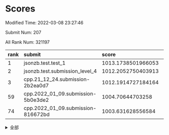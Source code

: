 # Scores

Modified Time: 2022-03-08 23:27:46

Submit Num: 207

All Rank Num: 321197

| rank |               submit               |       score        |       sigma        | pk_num |
| :--- | :--------------------------------- | :----------------- | :----------------- | :----- |
| 1    | jsonzb.test.test_1                 | 1013.1738501966053 | 0.795352748051253  | 6206   |
| 2    | jsonzb.test.submission_level_4     | 1012.2052750403913 | 0.7963000754918348 | 6203   |
| 3    | cpp.21_12_24.submission-2b2ea0d7   | 1012.1914727184164 | 0.80165814753056   | 6205   |
| 59   | cpp.2022_01_09.submission-5b0e3de2 | 1004.70644703258   | 0.7253842706826507 | 6206   |
| 74   | cpp.2022_01_09.submission-816672bd | 1003.631628556584  | 0.7103953245294725 | 6212   |


<details>
<summary>全部</summary>

| rank |                 submit                 |       score        |       sigma        | pk_num |
| :--- | :------------------------------------- | :----------------- | :----------------- | :----- |
| 1    | jsonzb.test.test_1                     | 1013.1738501966053 | 0.795352748051253  | 6206   |
| 2    | jsonzb.test.submission_level_4         | 1012.2052750403913 | 0.7963000754918348 | 6203   |
| 3    | cpp.21_12_24.submission-2b2ea0d7       | 1012.1914727184164 | 0.80165814753056   | 6205   |
| 4    | gobigger.level_3.submission_level_3_45 | 1012.1737749906314 | 0.777601980750036  | 6201   |
| 5    | gobigger.level_3.submission_level_3_1  | 1011.3298985095297 | 0.7772500126971518 | 6205   |
| 6    | gobigger.level_3.submission_level_3_18 | 1011.305937292004  | 0.7744643985576808 | 6207   |
| 7    | gobigger.level_3.submission_level_3_17 | 1011.2539560557387 | 0.7656916393196138 | 6202   |
| 8    | gobigger.level_3.submission_level_3_5  | 1010.8143421171502 | 0.76081966118117   | 6211   |
| 9    | gobigger.level_3.submission_level_3_48 | 1010.7710638246941 | 0.7721535009235874 | 6209   |
| 10   | gobigger.level_3.submission_level_3_26 | 1010.6499566572594 | 0.7909306242496706 | 6208   |
| 11   | gobigger.level_3.submission_level_3_30 | 1010.5858149920748 | 0.7474374288040393 | 6209   |
| 12   | gobigger.level_3.submission_level_3_44 | 1010.5844896003681 | 0.761354394004797  | 6205   |
| 13   | gobigger.level_3.submission_level_3_41 | 1010.5501000482282 | 0.7655440126571419 | 6206   |
| 14   | gobigger.level_3.submission_level_3_8  | 1010.5365068849693 | 0.7584134846639196 | 6205   |
| 15   | gobigger.level_3.submission_level_3_39 | 1010.5279875303806 | 0.7733461607791415 | 6204   |
| 16   | gobigger.level_3.submission_level_3_6  | 1010.5143968792224 | 0.7859883287628723 | 6208   |
| 17   | gobigger.level_3.submission_level_3_38 | 1010.4811260980588 | 0.760284915081613  | 6203   |
| 18   | gobigger.level_3.submission_level_3_46 | 1010.4598113478891 | 0.7538552717341306 | 6209   |
| 19   | gobigger.level_3.submission_level_3_10 | 1010.3910816323881 | 0.7555930212470636 | 6208   |
| 20   | gobigger.level_3.submission_level_3_4  | 1010.3575341259907 | 0.7558507546161306 | 6207   |
| 21   | gobigger.level_3.submission_level_3_19 | 1010.1930260045366 | 0.7742331238892547 | 6208   |
| 22   | gobigger.level_3.submission_level_3_2  | 1010.1623796451843 | 0.7620503570591692 | 6206   |
| 23   | gobigger.level_3.submission_level_3_33 | 1010.1048173714023 | 0.7506319781925913 | 6204   |
| 24   | gobigger.level_3.submission_level_3_37 | 1010.0103188828351 | 0.740277096796358  | 6206   |
| 25   | gobigger.level_3.submission_level_3_11 | 1009.978168250926  | 0.7536953371221917 | 6208   |
| 26   | gobigger.level_3.submission_level_3_21 | 1009.9657217873057 | 0.7657689596477567 | 6207   |
| 27   | gobigger.level_3.submission_level_3_9  | 1009.8919581845104 | 0.7547544786468309 | 6208   |
| 28   | gobigger.level_3.submission_level_3_34 | 1009.8888211745578 | 0.7585540233941614 | 6200   |
| 29   | gobigger.level_3.submission_level_3_13 | 1009.8666846816069 | 0.7518198088640352 | 6207   |
| 30   | gobigger.level_3.submission_level_3_24 | 1009.8346384649518 | 0.7715713463759744 | 6204   |
| 31   | gobigger.level_3.submission_level_3_22 | 1009.8181296623665 | 0.75702707393298   | 6199   |
| 32   | gobigger.level_3.submission_level_3_23 | 1009.7968972827879 | 0.7658584070783405 | 6202   |
| 33   | gobigger.level_3.submission_level_3_43 | 1009.7734977345212 | 0.7637028263989774 | 6208   |
| 34   | gobigger.level_3.submission_level_3_31 | 1009.7668318704622 | 0.7477535462815748 | 6209   |
| 35   | gobigger.level_3.submission_level_3_3  | 1009.6264138564491 | 0.7615167418280818 | 6209   |
| 36   | gobigger.level_3.submission_level_3_15 | 1009.6252526201894 | 0.7561395349487741 | 6207   |
| 37   | gobigger.level_3.submission_level_3_20 | 1009.601800653756  | 0.771034339852356  | 6204   |
| 38   | gobigger.level_3.submission_level_3_14 | 1009.4538111577419 | 0.7686258534870946 | 6207   |
| 39   | gobigger.level_3.submission_level_3_25 | 1009.3314765209952 | 0.7326860701427039 | 6212   |
| 40   | gobigger.level_3.submission_level_3_47 | 1009.3280365905421 | 0.7479512423914499 | 6205   |
| 41   | gobigger.level_3.submission_level_3_7  | 1009.2417128004887 | 0.7394364007568247 | 6210   |
| 42   | gobigger.level_3.submission_level_3_49 | 1009.2197677840684 | 0.7458654267734409 | 6208   |
| 43   | gobigger.level_3.submission_level_3_28 | 1009.1916212984898 | 0.7629749449368708 | 6213   |
| 44   | gobigger.level_3.submission_level_3_0  | 1009.1635749811443 | 0.7543658251006278 | 6207   |
| 45   | gobigger.level_3.submission_level_3_40 | 1009.1370541893532 | 0.7688624050705857 | 6202   |
| 46   | gobigger.level_3.submission_level_3_27 | 1009.0775695349841 | 0.7522491657994591 | 6202   |
| 47   | gobigger.level_3.submission_level_3_12 | 1009.0212916093873 | 0.7410701345364343 | 6207   |
| 48   | gobigger.level_3.submission_level_3_36 | 1008.9684344532843 | 0.7581165251269512 | 6204   |
| 49   | gobigger.level_3.submission_level_3_35 | 1008.906046275397  | 0.7502798336446077 | 6207   |
| 50   | gobigger.level_3.submission_level_3_29 | 1008.6300191561987 | 0.7565131013444035 | 6210   |
| 51   | gobigger.level_3.submission_level_3_42 | 1008.3938013720214 | 0.7650935350036806 | 6210   |
| 52   | gobigger.level_3.submission_level_3_32 | 1008.3776462950372 | 0.747975843806461  | 6206   |
| 53   | gobigger.level_3.submission_level_3_16 | 1008.1210297593722 | 0.7468991383932495 | 6205   |
| 54   | gobigger.level_1.submission_level_1_29 | 1005.2636587827205 | 0.724894920002791  | 6206   |
| 55   | gobigger.level_1.submission_level_1_33 | 1005.1185605277952 | 0.7148571702235668 | 6209   |
| 56   | gobigger.level_1.submission_level_1_46 | 1005.0214957352335 | 0.7263308270100824 | 6205   |
| 57   | gobigger.level_1.submission_level_1_17 | 1004.7666061460401 | 0.7166777483245318 | 6207   |
| 58   | gobigger.level_1.submission_level_1_5  | 1004.7525580770671 | 0.7249560166134602 | 6207   |
| 59   | cpp.2022_01_09.submission-5b0e3de2     | 1004.70644703258   | 0.7253842706826507 | 6206   |
| 60   | gobigger.level_1.submission_level_1_22 | 1004.450315228141  | 0.7238428060635537 | 6207   |
| 61   | gobigger.level_1.submission_level_1_31 | 1004.3503070679109 | 0.7229188176091059 | 6211   |
| 62   | gobigger.level_1.submission_level_1_24 | 1004.2229700988006 | 0.7315012837893917 | 6198   |
| 63   | gobigger.level_1.submission_level_1_18 | 1004.1975494221435 | 0.7146192755304096 | 6209   |
| 64   | gobigger.level_1.submission_level_1_38 | 1004.1847929354092 | 0.7049484623199864 | 6206   |
| 65   | gobigger.level_1.submission_level_1_3  | 1004.1759311576742 | 0.7172006468887223 | 6205   |
| 66   | gobigger.level_1.submission_level_1_47 | 1003.898675880223  | 0.7120393625263127 | 6209   |
| 67   | gobigger.level_1.submission_level_1_34 | 1003.8200570309148 | 0.7224097532863287 | 6201   |
| 68   | gobigger.level_1.submission_level_1_36 | 1003.7709983484592 | 0.7278273818119263 | 6202   |
| 69   | gobigger.level_1.submission_level_1_4  | 1003.7107950072757 | 0.706188383512792  | 6202   |
| 70   | gobigger.level_1.submission_level_1_37 | 1003.6832813806611 | 0.7260488423214577 | 6203   |
| 71   | gobigger.level_1.submission_level_1_11 | 1003.6817319690387 | 0.7139349568747465 | 6205   |
| 72   | gobigger.level_1.submission_level_1_14 | 1003.6792103717366 | 0.7221783837136788 | 6207   |
| 73   | gobigger.level_1.submission_level_1_32 | 1003.64761861373   | 0.716560709150546  | 6208   |
| 74   | cpp.2022_01_09.submission-816672bd     | 1003.631628556584  | 0.7103953245294725 | 6212   |
| 75   | gobigger.level_1.submission_level_1_43 | 1003.5861162037852 | 0.716918985969726  | 6207   |
| 76   | gobigger.level_1.submission_level_1_1  | 1003.4076582362048 | 0.723673006951677  | 6206   |
| 77   | gobigger.level_1.submission_level_1_8  | 1003.277838443008  | 0.707170572054375  | 6199   |
| 78   | gobigger.level_1.submission_level_1_19 | 1003.2701217370137 | 0.7089816612576597 | 6209   |
| 79   | gobigger.level_1.submission_level_1_49 | 1003.2512513721385 | 0.7123294289209056 | 6205   |
| 80   | gobigger.level_1.submission_level_1_42 | 1003.2370347647222 | 0.713236769814736  | 6204   |
| 81   | gobigger.level_1.submission_level_1_35 | 1003.1822948130506 | 0.7054640709425474 | 6210   |
| 82   | gobigger.level_1.submission_level_1_40 | 1003.156130539664  | 0.7145265342832078 | 6202   |
| 83   | gobigger.level_1.submission_level_1_27 | 1003.1317671929083 | 0.7105980639765628 | 6208   |
| 84   | gobigger.level_1.submission_level_1_39 | 1003.1086506746856 | 0.712599201424474  | 6212   |
| 85   | gobigger.level_1.submission_level_1_13 | 1003.0374671506802 | 0.7196933457169284 | 6202   |
| 86   | gobigger.level_1.submission_level_1_21 | 1003.0155862133323 | 0.7054799108848572 | 6203   |
| 87   | gobigger.level_1.submission_level_1_6  | 1003.0131596024125 | 0.7131120328163633 | 6205   |
| 88   | gobigger.level_1.submission_level_1_23 | 1002.9515159260054 | 0.7229561114766178 | 6200   |
| 89   | gobigger.level_1.submission_level_1_28 | 1002.8825704240401 | 0.7176500890194291 | 6209   |
| 90   | gobigger.level_1.submission_level_1_20 | 1002.8253682431283 | 0.7166024399868965 | 6208   |
| 91   | gobigger.level_1.submission_level_1_16 | 1002.8129569482617 | 0.7132519743352826 | 6204   |
| 92   | gobigger.level_1.submission_level_1_7  | 1002.6381761958856 | 0.7210498601163042 | 6207   |
| 93   | gobigger.level_1.submission_level_1_10 | 1002.6158609323891 | 0.7281128051689076 | 6205   |
| 94   | gobigger.level_1.submission_level_1_0  | 1002.5775671983633 | 0.7086034035714928 | 6209   |
| 95   | gobigger.level_1.submission_level_1_9  | 1002.5518823853574 | 0.7084943309407647 | 6208   |
| 96   | gobigger.level_1.submission_level_1_30 | 1002.4822388630655 | 0.7071762572050162 | 6209   |
| 97   | gobigger.level_1.submission_level_1_2  | 1002.465290636139  | 0.7084900104842443 | 6202   |
| 98   | gobigger.level_1.submission_level_1_26 | 1002.3824810705611 | 0.7091869848803714 | 6204   |
| 99   | gobigger.level_1.submission_level_1_45 | 1002.2701803482711 | 0.7150054778495514 | 6209   |
| 100  | gobigger.level_1.submission_level_1_12 | 1002.2393584717558 | 0.7028250484889215 | 6207   |
| 101  | gobigger.level_1.submission_level_1_25 | 1002.0719634118334 | 0.7079043241949987 | 6210   |
| 102  | gobigger.level_1.submission_level_1_15 | 1002.0339953231661 | 0.703273990560893  | 6208   |
| 103  | gobigger.level_1.submission_level_1_44 | 1001.8091096154369 | 0.7110394009393981 | 6208   |
| 104  | gobigger.level_1.submission_level_1_41 | 1001.2409766036963 | 0.7092812336114979 | 6211   |
| 105  | gobigger.level_1.submission_level_1_48 | 1000.9873934198521 | 0.7044700557939372 | 6207   |
| 106  | gobigger.random.submission_random_25   | 997.4463450064271  | 0.7134560199177974 | 6209   |
| 107  | gobigger.random.submission_random_31   | 997.3189667939326  | 0.7059239316283631 | 6202   |
| 108  | gobigger.random.submission_random_46   | 997.1238515501371  | 0.6970601665300418 | 6210   |
| 109  | gobigger.random.submission_random_39   | 997.0466698317553  | 0.7010801988739582 | 6207   |
| 110  | gobigger.random.submission_random_6    | 997.033489930799   | 0.7118792226856152 | 6207   |
| 111  | gobigger.random.submission_random_28   | 996.8269890381713  | 0.7024109587093429 | 6210   |
| 112  | gobigger.random.submission_random_21   | 996.7974159626622  | 0.719316926064184  | 6208   |
| 113  | gobigger.random.submission_random_36   | 996.7889997317927  | 0.7131338804928935 | 6206   |
| 114  | gobigger.random.submission_random_1    | 996.7259208783438  | 0.7031475178944399 | 6201   |
| 115  | gobigger.random.submission_random_5    | 996.6759718536218  | 0.7035245492199971 | 6205   |
| 116  | gobigger.random.submission_random_15   | 996.6388482382274  | 0.7020066418263425 | 6208   |
| 117  | gobigger.random.submission_random_0    | 996.6362015318207  | 0.7032064057730009 | 6209   |
| 118  | gobigger.random.submission_random_17   | 996.475384505427   | 0.7090768024843255 | 6210   |
| 119  | gobigger.random.submission_random_29   | 996.3951467554135  | 0.7180156962457073 | 6203   |
| 120  | gobigger.random.submission_random_20   | 996.380774911773   | 0.7046676268984939 | 6209   |
| 121  | gobigger.random.submission_random_10   | 996.3560138334913  | 0.6999998125135626 | 6212   |
| 122  | gobigger.random.submission_random_3    | 996.2939441419605  | 0.7046198977911287 | 6210   |
| 123  | gobigger.random.submission_random_26   | 996.2672613351122  | 0.7006864638630302 | 6205   |
| 124  | gobigger.random.submission_random_7    | 996.2472504176184  | 0.7154866998689199 | 6209   |
| 125  | gobigger.random.submission_random_8    | 996.1919695529275  | 0.7116021362392508 | 6204   |
| 126  | gobigger.random.submission_random_4    | 996.1679896839839  | 0.7182287074999826 | 6208   |
| 127  | gobigger.random.submission_random_49   | 996.151897630595   | 0.7179221858574428 | 6205   |
| 128  | gobigger.random.submission_random_32   | 996.1386001323925  | 0.7023627122815749 | 6203   |
| 129  | gobigger.random.submission_random_13   | 996.093147305764   | 0.7215048628295138 | 6203   |
| 130  | gobigger.random.submission_random_43   | 996.026242745141   | 0.7076785833479805 | 6202   |
| 131  | gobigger.random.submission_random_35   | 995.9532140916277  | 0.7185765308861174 | 6210   |
| 132  | gobigger.random.submission_random_37   | 995.9473763298944  | 0.7069307576445837 | 6208   |
| 133  | gobigger.random.submission_random_12   | 995.9189766687166  | 0.7025419791284939 | 6208   |
| 134  | gobigger.random.submission_random_14   | 995.8509684401258  | 0.7158470011890903 | 6201   |
| 135  | gobigger.random.submission_random_48   | 995.7852198218994  | 0.7124439169833624 | 6203   |
| 136  | gobigger.random.submission_random_23   | 995.7777516202937  | 0.7008892075279374 | 6209   |
| 137  | gobigger.random.submission_random_34   | 995.774355257201   | 0.7043183503716204 | 6209   |
| 138  | gobigger.random.submission_random_27   | 995.6892352892596  | 0.7015686726145347 | 6209   |
| 139  | gobigger.random.submission_random_30   | 995.6771122038699  | 0.7278205103027696 | 6209   |
| 140  | gobigger.random.submission_random_47   | 995.6611134055277  | 0.7123341059643469 | 6208   |
| 141  | gobigger.random.submission_random_45   | 995.4747655313329  | 0.7215972509334334 | 6208   |
| 142  | gobigger.random.submission_random_22   | 995.4573640537521  | 0.7141471850502086 | 6210   |
| 143  | gobigger.random.submission_random_24   | 995.4401013205686  | 0.7021324783827082 | 6207   |
| 144  | gobigger.random.submission_random_11   | 995.4259193638604  | 0.7056308120306211 | 6210   |
| 145  | gobigger.random.submission_random_42   | 995.4217168769079  | 0.7216471945749353 | 6205   |
| 146  | gobigger.random.submission_random_40   | 995.3791431920754  | 0.7019004048405503 | 6206   |
| 147  | gobigger.random.submission_random_33   | 995.3372900750628  | 0.7191038470296414 | 6210   |
| 148  | gobigger.random.submission_random_41   | 995.2517564725216  | 0.7053157913978076 | 6205   |
| 149  | gobigger.random.submission_random_19   | 995.1748580703222  | 0.7084733299004412 | 6214   |
| 150  | gobigger.random.submission_random_2    | 995.1235936800734  | 0.732934951428011  | 6211   |
| 151  | gobigger.random.submission_random_16   | 995.0300788350287  | 0.703391650273679  | 6207   |
| 152  | gobigger.random.submission_random_44   | 994.8450393643024  | 0.7175366631731753 | 6209   |
| 153  | gobigger.random.submission_random_18   | 994.8342431624951  | 0.7149344133487359 | 6209   |
| 154  | gobigger.level_2.submission_level_2_15 | 994.8221434854821  | 0.7237169615845045 | 6203   |
| 155  | gobigger.random.submission_random_9    | 994.7921557756137  | 0.7130529718520956 | 6208   |
| 156  | gobigger.random.submission_random_38   | 994.6205781960658  | 0.7149413695467216 | 6205   |
| 157  | gobigger.level_2.submission_level_2_25 | 994.1307556129157  | 0.7420953869270926 | 6204   |
| 158  | gobigger.level_2.submission_level_2_22 | 993.6191320056764  | 0.7421488669392915 | 6207   |
| 159  | gobigger.level_2.submission_level_2_26 | 993.6026304178724  | 0.7469852386568152 | 6205   |
| 160  | gobigger.level_2.submission_level_2_20 | 993.5544833148307  | 0.7295338241793707 | 6208   |
| 161  | gobigger.level_2.submission_level_2_14 | 993.5491184005383  | 0.7269428241749988 | 6208   |
| 162  | gobigger.level_2.submission_level_2_21 | 993.4056368730111  | 0.7308520412464293 | 6210   |
| 163  | gobigger.level_2.submission_level_2_31 | 993.1957604444333  | 0.7450256814707135 | 6208   |
| 164  | gobigger.level_2.submission_level_2_30 | 992.9943026316762  | 0.7219937193709489 | 6207   |
| 165  | gobigger.level_2.submission_level_2_36 | 992.9359487890498  | 0.7270290726986056 | 6206   |
| 166  | gobigger.level_2.submission_level_2_4  | 992.9028488724706  | 0.723887046990059  | 6207   |
| 167  | gobigger.level_2.submission_level_2_18 | 992.8954219431808  | 0.7425988201265554 | 6204   |
| 168  | gobigger.level_2.submission_level_2_43 | 992.872368364137   | 0.745109456164732  | 6206   |
| 169  | gobigger.level_2.submission_level_2_49 | 992.7037610342542  | 0.7318602867335691 | 6210   |
| 170  | gobigger.level_2.submission_level_2_2  | 992.6984222548155  | 0.7304957816421419 | 6204   |
| 171  | gobigger.level_2.submission_level_2_32 | 992.5828232716295  | 0.7446890076090172 | 6202   |
| 172  | gobigger.level_2.submission_level_2_16 | 992.5799207071994  | 0.7471174964390052 | 6208   |
| 173  | gobigger.level_2.submission_level_2_13 | 992.577764015548   | 0.7421352926144724 | 6208   |
| 174  | gobigger.level_2.submission_level_2_5  | 992.4764656530689  | 0.7438225887472516 | 6212   |
| 175  | gobigger.level_2.submission_level_2_3  | 992.45757801327    | 0.7378092707888543 | 6204   |
| 176  | gobigger.level_2.submission_level_2_40 | 992.4253414647008  | 0.7383273692518394 | 6210   |
| 177  | gobigger.level_2.submission_level_2_38 | 992.4137023697322  | 0.7244907252236482 | 6207   |
| 178  | gobigger.level_2.submission_level_2_48 | 992.3794563703173  | 0.7516995200059006 | 6213   |
| 179  | gobigger.level_2.submission_level_2_46 | 992.3413162788241  | 0.7448245956047216 | 6210   |
| 180  | gobigger.level_2.submission_level_2_8  | 992.2488770075856  | 0.7275545478839381 | 6208   |
| 181  | gobigger.level_2.submission_level_2_28 | 992.1427973350682  | 0.7474477374152553 | 6212   |
| 182  | gobigger.level_2.submission_level_2_9  | 992.1240821866911  | 0.749672746909277  | 6211   |
| 183  | gobigger.level_2.submission_level_2_10 | 992.1218073821782  | 0.7370489671501838 | 6206   |
| 184  | gobigger.level_2.submission_level_2_44 | 992.0815534478104  | 0.7462698207576431 | 6209   |
| 185  | gobigger.level_2.submission_level_2_23 | 992.0637656836124  | 0.7589678149055958 | 6203   |
| 186  | gobigger.level_2.submission_level_2_42 | 991.998466905068   | 0.7400967017348229 | 6208   |
| 187  | gobigger.level_2.submission_level_2_11 | 991.9551363424443  | 0.7522968734388711 | 6213   |
| 188  | gobigger.level_2.submission_level_2_35 | 991.9323446337331  | 0.7527747675390327 | 6212   |
| 189  | gobigger.level_2.submission_level_2_34 | 991.9151816221151  | 0.733227249920665  | 6209   |
| 190  | gobigger.level_2.submission_level_2_33 | 991.8719559105988  | 0.7468282875273756 | 6205   |
| 191  | gobigger.level_2.submission_level_2_29 | 991.7821710956098  | 0.7465251575466527 | 6211   |
| 192  | gobigger.level_2.submission_level_2_7  | 991.7101880849623  | 0.732761185497784  | 6203   |
| 193  | gobigger.level_2.submission_level_2_19 | 991.707313073283   | 0.7619592168163367 | 6206   |
| 194  | gobigger.level_2.submission_level_2_37 | 991.6267475885151  | 0.7465683184673264 | 6207   |
| 195  | gobigger.level_2.submission_level_2_17 | 991.3821864613628  | 0.7578743036669071 | 6205   |
| 196  | gobigger.level_2.submission_level_2_0  | 991.3643900443407  | 0.76790689925657   | 6205   |
| 197  | gobigger.level_2.submission_level_2_27 | 991.1584846201771  | 0.7449159479009931 | 6205   |
| 198  | gobigger.level_2.submission_level_2_24 | 991.1509638082715  | 0.7463701542705845 | 6203   |
| 199  | gobigger.level_2.submission_level_2_12 | 991.0871779438196  | 0.7605038893162616 | 6209   |
| 200  | gobigger.level_2.submission_level_2_1  | 991.0810405510617  | 0.7443084185580998 | 6208   |
| 201  | gobigger.level_2.submission_level_2_47 | 991.0623486691579  | 0.7629793822780295 | 6203   |
| 202  | gobigger.level_2.submission_level_2_6  | 990.8806866192941  | 0.77688506794787   | 6208   |
| 203  | gobigger.level_2.submission_level_2_39 | 990.197690459552   | 0.7616692666954699 | 6208   |
| 204  | gobigger.level_2.submission_level_2_45 | 990.0438368204254  | 0.7967095977127252 | 6207   |
| 205  | gobigger.level_2.submission_level_2_41 | 990.024742654105   | 0.76521503119584   | 6206   |
| 206  | gobigger.none.submission_none_0        | 978.9987954710676  | 1.2644035517900354 | 6206   |
| 207  | gobigger.none.submission_none_1        | 976.1662026365665  | 1.382090328360779  | 6207   |

</details>